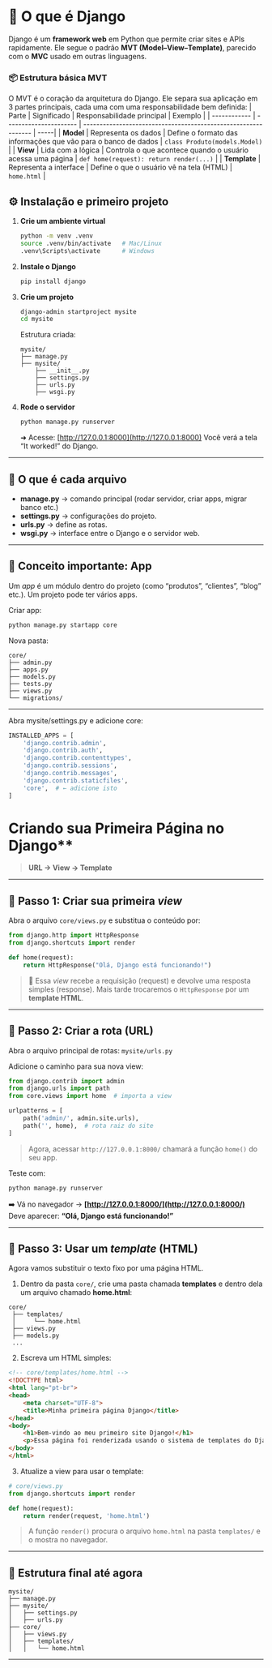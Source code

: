 # 🧠 O que é Django

Django é um **framework web** em Python que permite criar sites e APIs rapidamente.
Ele segue o padrão **MVT (Model–View–Template)**, parecido com o **MVC** usado em outras linguagens.

### 📦 Estrutura básica MVT
O MVT é o coração da arquitetura do Django.
Ele separa sua aplicação em 3 partes principais, cada uma com uma responsabilidade bem definida:
| Parte        | Significado            | Responsabilidade principal                                     | Exemplo  |
| ------------ | ---------------------- | -------------------------------------------------------------- | -----|
| **Model**    | Representa os dados    | Define o formato das informações que vão para o banco de dados  | `class Produto(models.Model)` |
| **View**     | Lida com a lógica      | Controla o que acontece quando o usuário acessa uma página    | `def home(request): return render(...)` |
| **Template** | Representa a interface | Define o que o usuário vê na tela (HTML)                      | `home.html` |


## ⚙️ Instalação e primeiro projeto

1. **Crie um ambiente virtual**

   ```bash
   python -m venv .venv
   source .venv/bin/activate   # Mac/Linux
   .venv\Scripts\activate      # Windows
   ```

2. **Instale o Django**

   ```bash
   pip install django
   ```

3. **Crie um projeto**

   ```bash
   django-admin startproject mysite
   cd mysite
   ```

   Estrutura criada:

   ```
   mysite/
   ├── manage.py
   ├── mysite/
       ├── __init__.py
       ├── settings.py
       ├── urls.py
       ├── wsgi.py
   ```

4. **Rode o servidor**

   ```bash
   python manage.py runserver
   ```

   ➜ Acesse: [http://127.0.0.1:8000](http://127.0.0.1:8000)
   Você verá a tela “It worked!” do Django.

---

## 🧭 O que é cada arquivo

* **manage.py** → comando principal (rodar servidor, criar apps, migrar banco etc.)
* **settings.py** → configurações do projeto.
* **urls.py** → define as rotas.
* **wsgi.py** → interface entre o Django e o servidor web.

---

## 📘 Conceito importante: App

Um *app* é um módulo dentro do projeto (como “produtos”, “clientes”, “blog” etc.).
Um projeto pode ter vários apps.

Criar app:

```bash
python manage.py startapp core
```

Nova pasta:

```
core/
├── admin.py
├── apps.py
├── models.py
├── tests.py
├── views.py
└── migrations/
```
---

Abra mysite/settings.py e adicione core:
```python 
INSTALLED_APPS = [
    'django.contrib.admin',
    'django.contrib.auth',
    'django.contrib.contenttypes',
    'django.contrib.sessions',
    'django.contrib.messages',
    'django.contrib.staticfiles',
    'core',  # ← adicione isto
]
```


#  Criando sua Primeira Página no Django**

> **URL → View → Template**

---

## 🚩 Passo 1: Criar sua primeira *view*

Abra o arquivo `core/views.py` e substitua o conteúdo por:

```python
from django.http import HttpResponse
from django.shortcuts import render

def home(request):
    return HttpResponse("Olá, Django está funcionando!")
```

> 🧠 Essa *view* recebe a requisição (request) e devolve uma resposta simples (response).
> Mais tarde trocaremos o `HttpResponse` por um **template HTML**.

---

## 🧭 Passo 2: Criar a rota (URL)

Abra o arquivo principal de rotas:
`mysite/urls.py`

Adicione o caminho para sua nova view:

```python
from django.contrib import admin
from django.urls import path
from core.views import home  # importa a view

urlpatterns = [
    path('admin/', admin.site.urls),
    path('', home),  # rota raiz do site
]
```

> Agora, acessar `http://127.0.0.1:8000/` chamará a função `home()` do seu app.




Teste com:

```bash
python manage.py runserver
```

➡️ Vá no navegador → **[http://127.0.0.1:8000/](http://127.0.0.1:8000/)**
Deve aparecer:
**“Olá, Django está funcionando!”**

---

## 🧱 Passo 3: Usar um *template* (HTML)

Agora vamos substituir o texto fixo por uma página HTML.

1. Dentro da pasta `core/`, crie uma pasta chamada **templates**
   e dentro dela um arquivo chamado **home.html**:

```
core/
 ├── templates/
 │     └── home.html
 ├── views.py
 ├── models.py
 ...
```

2. Escreva um HTML simples:

```html
<!-- core/templates/home.html -->
<!DOCTYPE html>
<html lang="pt-br">
<head>
    <meta charset="UTF-8">
    <title>Minha primeira página Django</title>
</head>
<body>
    <h1>Bem-vindo ao meu primeiro site Django!</h1>
    <p>Essa página foi renderizada usando o sistema de templates do Django 😎</p>
</body>
</html>
```

3. Atualize a view para usar o template:

```python
# core/views.py
from django.shortcuts import render

def home(request):
    return render(request, 'home.html')
```

> A função `render()` procura o arquivo `home.html` na pasta `templates/` e o mostra no navegador.

---

## 🧩 Estrutura final até agora

```
mysite/
├── manage.py
├── mysite/
│   ├── settings.py
│   ├── urls.py
├── core/
│   ├── views.py
│   ├── templates/
│   │   └── home.html
```

---
